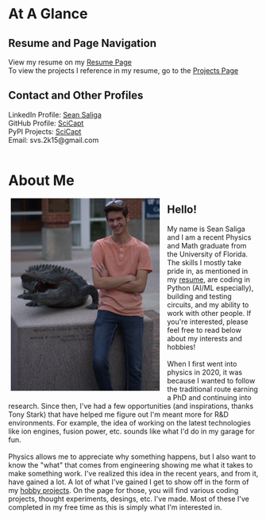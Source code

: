 <html>
  <head>
    <link rel="icon" href="./docs/assets/Atom2.JPG">
  </head>
  
<body>
    
  <div>

  <h1> At A Glance </h1> <h2> Resume and Page Navigation </h2>
  
  <p>
  View my resume on my <a href="https://flowcv.com/resume/0f78qwkpur" target="_blank">Resume Page</a>
  <br>
  To view the projects I reference in my resume, go to the 
  <a href="https://scicapt.github.io/Projects"> Projects Page </a>
  </p>

  <h2> Contact and Other Profiles </h2>
  <p>
    LinkedIn Profile: <a href="https://www.linkedin.com/in/sean-saliga/" target="_blank"> Sean Saliga </a>
    <br>
    GitHub Profile: <a href="https://github.com/SciCapt" target="_blank"> SciCapt </a>
    <br>
    PyPI Projects: <a href="https://pypi.org/user/SciCapt/" target="_blank"> SciCapt </a>
    <br>
    Email: svs.2k15@gmail.com
    <br>
    <!-- LinkedIn:
    <script src="https://platform.linkedin.com/badges/js/profile.js" async defer type="text/javascript"></script>
    <div class="badge-base LI-profile-badge" data-locale="en_US" data-size="Medium" data-theme="light" data-type="HORIZONTAL" data-vanity="sean-saliga" data-version="v1"><a class="badge-base__link LI-simple-link" href="https://www.linkedin.com/in/sean-saliga?trk=profile-badge">Sean Saliga</a></div> -->
    <br>
  </p>
  <h1> About Me </h1>
  <p>
  <img src="./docs/assets/ProfilePic.JPG" class="img-responsive" style="vertical-align:top;margin:0px 15px 10px 5px;max-width: 100%; height: auto;" width="300" align="left">
  <h2> Hello! </h2>
    My name is Sean Saliga and I am a recent Physics and Math graduate from the University of Florida. The skills I mostly take pride in, as mentioned in my <a href="https://scicapt.github.io/Resume">resume</a>, are coding in Python (AI/ML especially), building and testing circuits, and my ability to work with other people. If you're interested, please feel free to read below about my interests and hobbies!
    <br><br>
    When I first went into physics in 2020, it was because I wanted to follow the traditional route earning a PhD and continuing into research. Since then, I've had a few opportunities (and inspirations, thanks Tony Stark) that have helped me figure out I'm meant more for R&D environments. For example, the idea of working on the latest technologies like ion engines, fusion power, etc. sounds like what I'd do in my garage for fun.
    <br><br>
    Physics allows me to appreciate why something happens, but I also want to know the "what" that comes from engineering showing me what it takes to make something work. I've realized this idea in the recent years, and from it, have gained a lot. A lot of what I've gained I get to show off in the form of my <a href="https://scicapt.github.io/Projects">hobby projects</a>. On the page for those, you will find various coding projects, thought experiments, desings, etc. I've made. Most of these I've completed in my free time as this is simply what I'm interested in.
  </p>
  </div>
</body>
</html>
